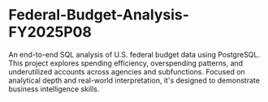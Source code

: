 # Federal-Budget-Analysis-FY2025P08
An end-to-end SQL analysis of U.S. federal budget data using PostgreSQL. This project explores spending efficiency, overspending patterns, and underutilized accounts across agencies and subfunctions. Focused on analytical depth and real-world interpretation, it's designed to demonstrate business intelligence skills.
